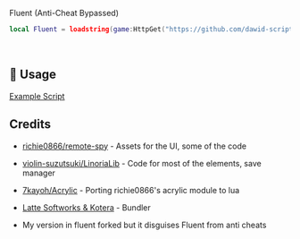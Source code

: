 Fluent (Anti-Cheat Bypassed)

```lua
local Fluent = loadstring(game:HttpGet("https://github.com/dawid-scripts/Fluent/releases/latest/download/main.lua"))()
```
<br/>

## 📜 Usage

[Example Script](https://github.com/dawid-scripts/Fluent/blob/master/Example.lua)
<br/>

## Credits

- [richie0866/remote-spy](https://github.com/richie0866/remote-spy) - Assets for the UI, some of the code
- [violin-suzutsuki/LinoriaLib](https://github.com/violin-suzutsuki/LinoriaLib) - Code for most of the elements, save manager
- [7kayoh/Acrylic](https://github.com/7kayoh/Acrylic) - Porting richie0866's acrylic module to lua
- [Latte Softworks & Kotera](https://discord.gg/rMMByr4qas) - Bundler

- My version in fluent forked but it disguises Fluent from anti cheats
